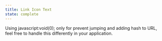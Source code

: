 ```yaml
---
title: Link Icon Text
state: complete
---
```

 
Using javascript:void(0); only for prevent jumping and adding hash to URL, feel free
to handle this differently in your application.
